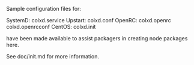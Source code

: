 Sample configuration files for:

SystemD: colxd.service
Upstart: colxd.conf
OpenRC:  colxd.openrc
         colxd.openrcconf
CentOS:  colxd.init

have been made available to assist packagers in creating node packages here.

See doc/init.md for more information.
